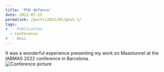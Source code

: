 ```yaml
---
title: 'PhD defence'
date: 2022-07-15
permalink: /posts/2022/07/post-1/
tags:
#  - Publication
  - Conference
#  - News
---
```


It was a wonderful experience presenting my work on Maastunnel at the IABMAS 2022 conference in Barcelona.  
![Conference picture](https://github.com/haocheng1995/haocheng1995.github.io/blob/master/images/3953273590_704e3899d5_m.jpg)
